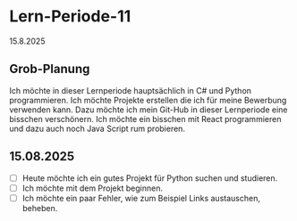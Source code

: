 # Lern-Periode-11

15.8.2025 

## Grob-Planung

Ich möchte in dieser Lernperiode hauptsächlich in C# und Python programmieren. Ich möchte Projekte erstellen die ich für meine Bewerbung verwenden kann. Dazu möchte ich mein Git-Hub in dieser Lernperiode eine bisschen verschönern. Ich möchte ein bisschen mit React programmieren und dazu auch noch Java Script rum probieren. 

## 15.08.2025

- [ ] Heute möchte ich ein gutes Projekt für Python suchen und studieren.
- [ ] Ich möchte mit dem Projekt beginnen.
- [ ] Ich möchte ein paar Fehler, wie zum Beispiel Links austauschen, beheben. 
